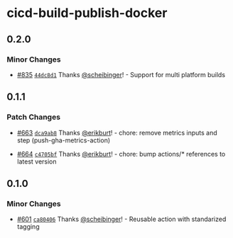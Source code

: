 # cicd-build-publish-docker

## 0.2.0

### Minor Changes

- [#835](https://github.com/smartcontractkit/.github/pull/835)
  [`44dc8d1`](https://github.com/smartcontractkit/.github/commit/44dc8d167680ccc06c77e9de74e0e6cc641faa32)
  Thanks [@scheibinger](https://github.com/scheibinger)! - Support for multi
  platform builds

## 0.1.1

### Patch Changes

- [#663](https://github.com/smartcontractkit/.github/pull/663)
  [`dca9ab8`](https://github.com/smartcontractkit/.github/commit/dca9ab89d734e82738b8aa52bd25d09b205ec6ee)
  Thanks [@erikburt](https://github.com/erikburt)! - chore: remove metrics
  inputs and step (push-gha-metrics-action)

- [#664](https://github.com/smartcontractkit/.github/pull/664)
  [`c4705bf`](https://github.com/smartcontractkit/.github/commit/c4705bfdbf6c8e57c080d82a3c4f013aa96a2dfb)
  Thanks [@erikburt](https://github.com/erikburt)! - chore: bump actions/\*
  references to latest version

## 0.1.0

### Minor Changes

- [#601](https://github.com/smartcontractkit/.github/pull/601)
  [`ca80406`](https://github.com/smartcontractkit/.github/commit/ca80406ff6fbcbe47d4e4292832ae6f99e0b9696)
  Thanks [@scheibinger](https://github.com/scheibinger)! - Reusable action with
  standarized tagging

